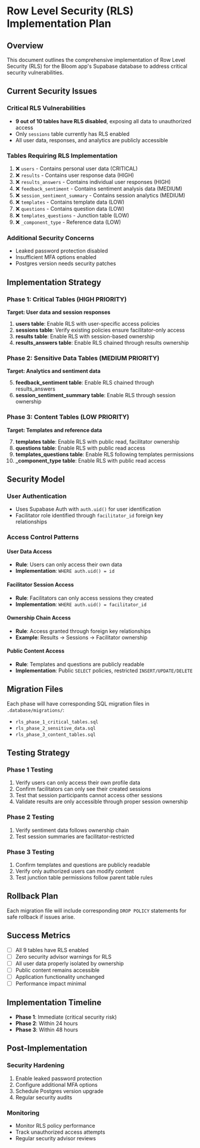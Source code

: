 # Row Level Security (RLS) Implementation Plan

## Overview
This document outlines the comprehensive implementation of Row Level Security (RLS) for the Bloom app's Supabase database to address critical security vulnerabilities.

## Current Security Issues

### Critical RLS Vulnerabilities
- **9 out of 10 tables have RLS disabled**, exposing all data to unauthorized access
- Only `sessions` table currently has RLS enabled
- All user data, responses, and analytics are publicly accessible

### Tables Requiring RLS Implementation
1. ❌ `users` - Contains personal user data (CRITICAL)
2. ❌ `results` - Contains user response data (HIGH)
3. ❌ `results_answers` - Contains individual user responses (HIGH)
4. ❌ `feedback_sentiment` - Contains sentiment analysis data (MEDIUM)
5. ❌ `session_sentiment_summary` - Contains session analytics (MEDIUM)
6. ❌ `templates` - Contains template data (LOW)
7. ❌ `questions` - Contains question data (LOW)
8. ❌ `templates_questions` - Junction table (LOW)
9. ❌ `_component_type` - Reference data (LOW)

### Additional Security Concerns
- Leaked password protection disabled
- Insufficient MFA options enabled
- Postgres version needs security patches

## Implementation Strategy

### Phase 1: Critical Tables (HIGH PRIORITY)
**Target: User data and session responses**

1. **users table**: Enable RLS with user-specific access policies
2. **sessions table**: Verify existing policies ensure facilitator-only access
3. **results table**: Enable RLS with session-based ownership
4. **results_answers table**: Enable RLS chained through results ownership

### Phase 2: Sensitive Data Tables (MEDIUM PRIORITY)
**Target: Analytics and sentiment data**

5. **feedback_sentiment table**: Enable RLS chained through results_answers
6. **session_sentiment_summary table**: Enable RLS through session ownership

### Phase 3: Content Tables (LOW PRIORITY)
**Target: Templates and reference data**

7. **templates table**: Enable RLS with public read, facilitator ownership
8. **questions table**: Enable RLS with public read access
9. **templates_questions table**: Enable RLS following templates permissions
10. **_component_type table**: Enable RLS with public read access

## Security Model

### User Authentication
- Uses Supabase Auth with `auth.uid()` for user identification
- Facilitator role identified through `facilitator_id` foreign key relationships

### Access Control Patterns

#### User Data Access
- **Rule**: Users can only access their own data
- **Implementation**: `WHERE auth.uid() = id`

#### Facilitator Session Access
- **Rule**: Facilitators can only access sessions they created
- **Implementation**: `WHERE auth.uid() = facilitator_id`

#### Ownership Chain Access
- **Rule**: Access granted through foreign key relationships
- **Example**: Results → Sessions → Facilitator ownership

#### Public Content Access
- **Rule**: Templates and questions are publicly readable
- **Implementation**: Public `SELECT` policies, restricted `INSERT/UPDATE/DELETE`

## Migration Files

Each phase will have corresponding SQL migration files in `.database/migrations/`:

- `rls_phase_1_critical_tables.sql`
- `rls_phase_2_sensitive_data.sql`  
- `rls_phase_3_content_tables.sql`

## Testing Strategy

### Phase 1 Testing
1. Verify users can only access their own profile data
2. Confirm facilitators can only see their created sessions
3. Test that session participants cannot access other sessions
4. Validate results are only accessible through proper session ownership

### Phase 2 Testing
1. Verify sentiment data follows ownership chain
2. Test session summaries are facilitator-restricted

### Phase 3 Testing
1. Confirm templates and questions are publicly readable
2. Verify only authorized users can modify content
3. Test junction table permissions follow parent table rules

## Rollback Plan

Each migration file will include corresponding `DROP POLICY` statements for safe rollback if issues arise.

## Success Metrics

- [ ] All 9 tables have RLS enabled
- [ ] Zero security advisor warnings for RLS
- [ ] All user data properly isolated by ownership
- [ ] Public content remains accessible
- [ ] Application functionality unchanged
- [ ] Performance impact minimal

## Implementation Timeline

- **Phase 1**: Immediate (critical security risk)
- **Phase 2**: Within 24 hours
- **Phase 3**: Within 48 hours

## Post-Implementation

### Security Hardening
1. Enable leaked password protection
2. Configure additional MFA options
3. Schedule Postgres version upgrade
4. Regular security audits

### Monitoring
- Monitor RLS policy performance
- Track unauthorized access attempts
- Regular security advisor reviews